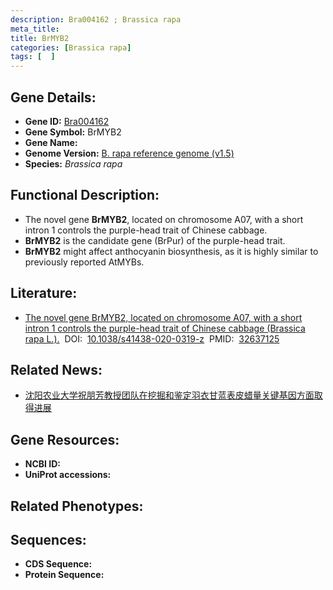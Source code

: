 ```yaml
---
description: Bra004162 ; Brassica rapa
meta_title:
title: BrMYB2
categories: [Brassica rapa]
tags: [  ]
---
```


## Gene Details:
- **Gene ID:**	[Bra004162]()
- **Gene Symbol:** BrMYB2
- **Gene Name:** 
- **Genome Version:** [B. rapa reference genome (v1.5)]()
- **Species:** *Brassica rapa*

## Functional Description:
   - The novel gene **BrMYB2**, located on chromosome A07, with a short intron 1 controls the purple-head trait of Chinese cabbage.
   - **BrMYB2** is the candidate gene (BrPur) of the purple-head trait.
   - **BrMYB2** might affect anthocyanin biosynthesis, as it is highly similar to previously reported AtMYBs.

## Literature:
   - [The novel gene BrMYB2, located on chromosome A07, with a short intron 1 controls the purple-head trait of Chinese cabbage (Brassica rapa L.).]( https://academic.oup.com/hr/article/doi/10.1038/s41438-020-0319-z/6445486?login=false)&nbsp;&nbsp;DOI:&nbsp;&nbsp;[10.1038/s41438-020-0319-z](https://academic.oup.com/hr/article/doi/10.1038/s41438-020-0319-z/6445486?login=false)&nbsp;&nbsp;PMID:&nbsp;&nbsp;[32637125](https://pubmed.ncbi.nlm.nih.gov/32637125/)

## Related News:
   - [沈阳农业大学祝朋芳教授团队在挖掘和鉴定羽衣甘蓝表皮蜡量关键基因方面取得进展](https://mp.weixin.qq.com/s?__biz=MzIyOTY2NDYyNQ==&mid=2247555329&idx=3&sn=22b79afed49b3a3efd19bddd0eb22ca3&chksm=e8bd6b1fdfcae209d56a79b3e38b37184419cb58b5e1e647d46405b49ddaba3dda904224f9bb&scene=27#wechat_redirect)

## Gene Resources:
- **NCBI ID:** [](https://www.ncbi.nlm.nih.gov/gene/?term=)
- **UniProt accessions:** [](https://www.uniprot.org/uniprotkb//entry)

## Related Phenotypes:


## Sequences:
- **CDS Sequence:**
- **Protein Sequence:**
